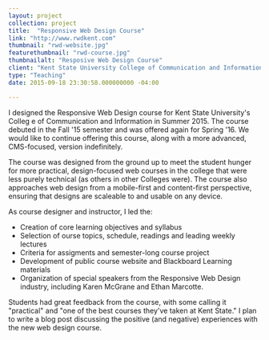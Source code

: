 ```yaml
---
layout: project
collection: project
title:  "Responsive Web Design Course"
link: "http://www.rwdkent.com"
thumbnail: "rwd-website.jpg"
featurethumbnail: "rwd-course.jpg"
thumbnailalt: "Resposive Web Design Course"
client: "Kent State University College of Communication and Information"
type: "Teaching"
date: 2015-09-18 23:30:58.000000000 -04:00

---
```


I designed the Responsive Web Design course for Kent State University's Colleg e of Communication and Information in Summer 2015.  The course debuted in the Fall '15 semester and was offered again for Spring '16.  We would like to continue offering this course, along with a more advanced, CMS-focused, version indefinitely.

The course was designed from the ground up to meet the student hunger for more practical, design-focused web courses in the college that were less purely technical (as others in other Colleges were).  The course also approaches web design from a mobile-first and content-first perspective, ensuring that designs are scaleable to and usable on any device.

As course designer and instructor, I led the:

* Creation of core learning objectives and syllabus
* Selection of ourse topics, schedule, readings and leading weekly lectures
* Criteria for assigments and semester-long course project
* Development of public course website and Blackboard Learning materials
* Organization of special speakers from the Responsive Web Design industry, including Karen McGrane and Ethan Marcotte.

Students had great feedback from the course, with some calling it "practical" and "one of the best courses they've taken at Kent State."  I plan to write a blog post discussing the positive (and negative) experiences with the new web design course.

